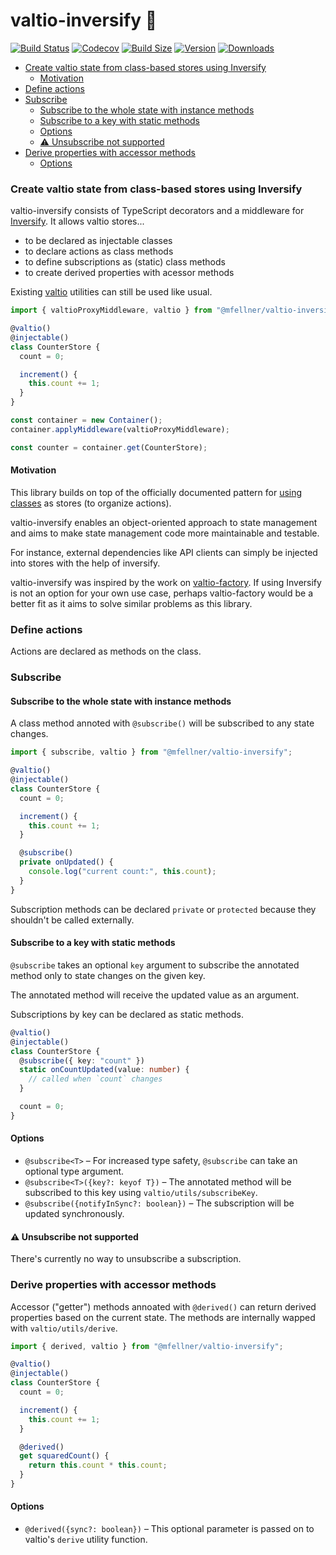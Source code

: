 # valtio-inversify 🪬 <!-- omit in toc -->

[![Build Status](https://img.shields.io/github/workflow/status/mfellner/valtio-inversify/test?style=flat&colorA=000000&colorB=000000)](https://github.com/mfellner/valtio-inversify/actions?query=workflow%3Atest)
[![Codecov](https://img.shields.io/codecov/c/github/mfellner/valtio-inversify?colorA=000000&colorB=000000)](https://app.codecov.io/gh/mfellner/valtio-inversify)
[![Build Size](https://img.shields.io/bundlephobia/minzip/@mfellner/valtio-inversify?label=bundle%20size&style=flat&colorA=000000&colorB=000000)](https://bundlephobia.com/result?p=@mfellner/valtio-inversify)
[![Version](https://img.shields.io/npm/v/@mfellner/valtio-inversify?style=flat&colorA=000000&colorB=000000)](https://www.npmjs.com/package/@mfellner/valtio-inversify)
[![Downloads](https://img.shields.io/npm/dt/@mfellner/valtio-inversify.svg?style=flat&colorA=000000&colorB=000000)](https://www.npmjs.com/package/@mfellner/valtio-inversify)

- [Create valtio state from class-based stores using Inversify](#create-valtio-state-from-class-based-stores-using-inversify)
  - [Motivation](#motivation)
- [Define actions](#define-actions)
- [Subscribe](#subscribe)
  - [Subscribe to the whole state with instance methods](#subscribe-to-the-whole-state-with-instance-methods)
  - [Subscribe to a key with static methods](#subscribe-to-a-key-with-static-methods)
  - [Options](#options)
  - [⚠️ Unsubscribe not supported](#️-unsubscribe-not-supported)
- [Derive properties with accessor methods](#derive-properties-with-accessor-methods)
  - [Options](#options-1)

### Create valtio state from class-based stores using Inversify

valtio-inversify consists of TypeScript decorators and a middleware for [Inversify](https://inversify.io). It allows valtio stores...

- to be declared as injectable classes
- to declare actions as class methods
- to define subscriptions as (static) class methods
- to create derived properties with acessor methods

Existing [valtio](https://github.com/pmndrs/valtio) utilities can still be used like usual.

```ts
import { valtioProxyMiddleware, valtio } from "@mfellner/valtio-inversify";

@valtio()
@injectable()
class CounterStore {
  count = 0;

  increment() {
    this.count += 1;
  }
}

const container = new Container();
container.applyMiddleware(valtioProxyMiddleware);

const counter = container.get(CounterStore);
```

#### Motivation

This library builds on top of the officially documented pattern for [using classes](https://github.com/pmndrs/valtio/wiki/How-to-organize-actions#using-class) as stores (to organize actions).

valtio-inversify enables an object-oriented approach to state management and aims to
make state management code more maintainable and testable.

For instance, external dependencies like API clients can simply be injected into stores
with the help of inversify.

valtio-inversify was inspired by the work on [valtio-factory](http://github.com/mfellner/valtio-factory). If using Inversify is not an option for your own use case,
perhaps valtio-factory would be a better fit as it aims to solve similar problems
as this library.

### Define actions

Actions are declared as methods on the class.

### Subscribe

#### Subscribe to the whole state with instance methods

A class method annoted with `@subscribe()` will be subscribed to any state changes.

```ts
import { subscribe, valtio } from "@mfellner/valtio-inversify";

@valtio()
@injectable()
class CounterStore {
  count = 0;

  increment() {
    this.count += 1;
  }

  @subscribe()
  private onUpdated() {
    console.log("current count:", this.count);
  }
}
```

Subscription methods can be declared `private` or `protected` because they shouldn't be called externally.

#### Subscribe to a key with static methods

`@subscribe` takes an optional `key` argument to subscribe the annotated method
only to state changes on the given key.

The annotated method will receive the updated value as an argument.

Subscriptions by key can be declared as static methods.

```ts
@valtio()
@injectable()
class CounterStore {
  @subscribe({ key: "count" })
  static onCountUpdated(value: number) {
    // called when `count` changes
  }

  count = 0;
}
```

#### Options

- `@subscribe<T>` – For increased type safety, `@subscribe` can take an optional type argument.
- `@subscribe<T>({key?: keyof T})` – The annotated method will be subscribed to this key using `valtio/utils/subscribeKey`.
- `@subscribe({notifyInSync?: boolean})` – The subscription will be updated synchronously.

#### ⚠️ Unsubscribe not supported

There's currently no way to unsubscribe a subscription.

### Derive properties with accessor methods

Accessor ("getter") methods annoated with `@derived()` can return derived properties
based on the current state. The methods are internally wapped with `valtio/utils/derive`.

```ts
import { derived, valtio } from "@mfellner/valtio-inversify";

@valtio()
@injectable()
class CounterStore {
  count = 0;

  increment() {
    this.count += 1;
  }

  @derived()
  get squaredCount() {
    return this.count * this.count;
  }
}
```

#### Options

- `@derived({sync?: boolean})` – This optional parameter is passed on to valtio's `derive` utility function.
